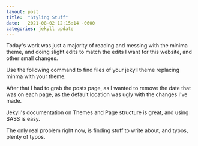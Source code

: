 ```yaml
---
layout: post
title:  "Styling Stuff"
date:   2021-08-02 12:15:14 -0600
categories: jekyll update
---
```


Today's work was just a majority of reading and messing with the minima theme, and doing slight edits to match the edits I want for this website, and other small changes.
 
Use the following command to find files of your jekyll theme replacing minma with your theme.
 
 
After that I had to grab the posts page, as I wanted to remove the date that was on each page, as the default location was ugly with the changes I've made.
 
Jekyll's documentation on Themes and Page structure is great, and using SASS is easy.

The only real problem right now, is finding stuff to write about, and typos, plenty of typos.